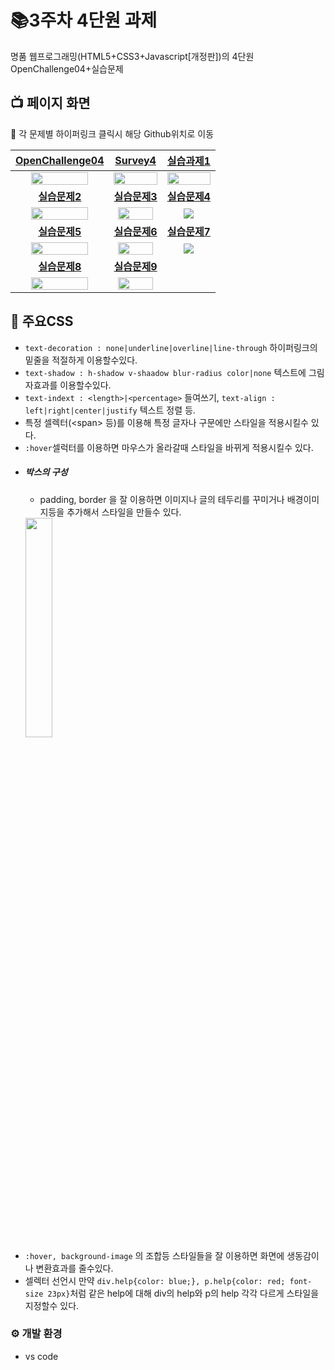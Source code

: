 # :books:3주차 4단원 과제
명품 웹프로그래밍(HTML5+CSS3+Javascript[개정판])의 4단원 OpenChallenge04+실습문제
</br>

## :tv: 페이지 화면
:bookmark: 각 문제별 하이퍼링크 클릭시 해당 Github위치로 이동

|**<a href="https://github.com/kim-do-kyun/web_programming_class/blob/main/3rd_week/4%EB%8B%A8%EC%9B%90/HTML/OpenChallenge04.html">OpenChallenge04**|**<a href="https://github.com/kim-do-kyun/web_programming_class/blob/main/3rd_week/4%EB%8B%A8%EC%9B%90/HTML/Survey.html">Survey4**|**<a href="https://github.com/kim-do-kyun/web_programming_class/blob/main/3rd_week/4%EB%8B%A8%EC%9B%90/HTML/%EC%8B%A4%EC%8A%B5%EB%AC%B8%EC%A0%9C1.html">실습과제1**|
|:---------------------:|:---------------------------:|:---------------------:|
|<img src="https://github.com/kim-do-kyun/web_programming_class/assets/70315428/8639c09d-78c3-40bc-9788-f7aee95edc03" width="80%">|<img src="https://github.com/kim-do-kyun/web_programming_class/assets/70315428/49db7880-08dd-4116-b18e-80522b0adb71" width="100%">|<img src="https://github.com/kim-do-kyun/web_programming_class/assets/70315428/6ce80f73-7a1b-4a5b-ab87-8c2708dfd680" width="100%" >|
|**<a href="https://github.com/kim-do-kyun/web_programming_class/blob/main/3rd_week/4%EB%8B%A8%EC%9B%90/HTML/%EC%8B%A4%EC%8A%B5%EB%AC%B8%EC%A0%9C2.html">실습문제2**|**<a href="https://github.com/kim-do-kyun/web_programming_class/blob/main/3rd_week/4%EB%8B%A8%EC%9B%90/HTML/%EC%8B%A4%EC%8A%B5%EB%AC%B8%EC%A0%9C3.html">실습문제3**|**<a href="https://github.com/kim-do-kyun/web_programming_class/blob/main/3rd_week/4%EB%8B%A8%EC%9B%90/HTML/%EC%8B%A4%EC%8A%B5%EB%AC%B8%EC%A0%9C4.html">실습문제4**|
|<img src="https://github.com/kim-do-kyun/web_programming_class/assets/70315428/312ee30a-013c-4e17-9da2-3ad63ba41698" width="80%">|<img src="https://github.com/kim-do-kyun/web_programming_class/assets/70315428/55f1154f-f5b0-4aaa-914d-1f77f6e38726" width="90%">|<img src="https://github.com/kim-do-kyun/web_programming_class/assets/70315428/19fcab73-1f92-4154-8ffb-abe31246387c">
|**<a href="https://github.com/kim-do-kyun/web_programming_class/blob/main/3rd_week/4%EB%8B%A8%EC%9B%90/HTML/%EC%8B%A4%EC%8A%B5%EB%AC%B8%EC%A0%9C5.html">실습문제5**|**<a href="https://github.com/kim-do-kyun/web_programming_class/blob/main/3rd_week/4%EB%8B%A8%EC%9B%90/HTML/%EC%8B%A4%EC%8A%B5%EB%AC%B8%EC%A0%9C6.html">실습문제6**|**<a href="https://github.com/kim-do-kyun/web_programming_class/blob/main/3rd_week/4%EB%8B%A8%EC%9B%90/HTML/%EC%8B%A4%EC%8A%B5%EB%AC%B8%EC%A0%9C7.html">실습문제7**|
|<img src="https://github.com/kim-do-kyun/web_programming_class/assets/70315428/55604b8e-c364-4f63-8b7b-ba1af5a25b6c" width="80%">|<img src="https://github.com/kim-do-kyun/web_programming_class/assets/70315428/4ee97076-2821-4858-b832-9c518d17ef71" width="90%">|<img src="https://github.com/kim-do-kyun/web_programming_class/assets/70315428/aaf0594f-3507-47e8-818b-87c465e36a3f">
|**<a href="https://github.com/kim-do-kyun/web_programming_class/blob/main/3rd_week/4%EB%8B%A8%EC%9B%90/HTML/%EC%8B%A4%EC%8A%B5%EB%AC%B8%EC%A0%9C8.html">실습문제8**|**<a href="https://github.com/kim-do-kyun/web_programming_class/blob/main/3rd_week/4%EB%8B%A8%EC%9B%90/HTML/%EC%8B%A4%EC%8A%B5%EB%AC%B8%EC%A0%9C9.html">실습문제9**|
|<img src="https://github.com/kim-do-kyun/web_programming_class/assets/70315428/ec1881ad-298d-4410-bd51-1dd4a48d24ae" width="80%">|<img src="https://github.com/kim-do-kyun/web_programming_class/assets/70315428/e856628d-1294-4f46-9665-dd798891e2bc" width="90%">


## :pushpin: 주요CSS
* ```text-decoration : none|underline|overline|line-through``` 하이퍼링크의 밑줄을 적절하게 이용할수있다.
* ```text-shadow : h-shadow v-shaadow blur-radius color|none``` 텍스트에 그림자효과를 이용할수있다.
* ```text-indext : <length>|<percentage>``` 들여쓰기, ```text-align : left|right|center|justify``` 텍스트 정렬 등.
* 특정 셀렉터(&#60;span&#62; 등)를 이용해 특정 글자나 구문에만 스타일을 적용시킬수 있다.
* ```:hover```셀럭터를 이용하면 마우스가 올라갈때 스타일을 바뀌게 적용시킬수 있다.
* ##### 박스의 구성 
    * padding, border 을 잘 이용하면 이미지나 글의 테두리를 꾸미거나 배경이미지등을 추가해서 스타일을 만들수 있다.
    <img src="https://github.com/kim-do-kyun/web_programming_class/assets/70315428/c03eae12-3c4a-4f73-a632-e0129ea98768" width="30%">
* ```:hover, background-image``` 의 조합등 스타일들을 잘 이용하면 화면에 생동감이나 변환효과를 줄수있다.
* 셀렉터 선언시 만약 ```div.help{color: blue;}, p.help{color: red; font-size 23px}```처럼 같은 help에 대해 div의 help와 p의 help 각각 다르게 스타일을 지정할수 있다.

### :gear: 개발 환경
- vs code